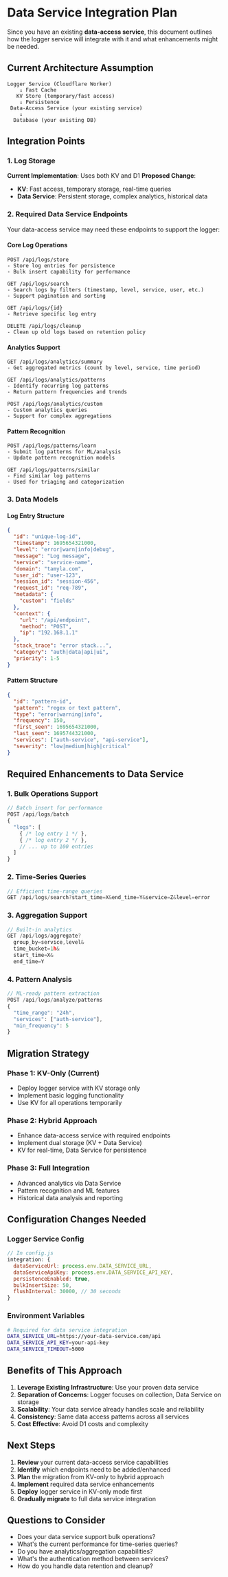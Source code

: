 # Data Service Integration Plan

Since you have an existing **data-access service**, this document outlines how the logger service will integrate with it and what enhancements might be needed.

## Current Architecture Assumption

```
Logger Service (Cloudflare Worker) 
    ↓ Fast Cache
   KV Store (temporary/fast access)
    ↓ Persistence  
 Data-Access Service (your existing service)
    ↓
  Database (your existing DB)
```

## Integration Points

### 1. Log Storage
**Current Implementation**: Uses both KV and D1
**Proposed Change**: 
- **KV**: Fast access, temporary storage, real-time queries
- **Data Service**: Persistent storage, complex analytics, historical data

### 2. Required Data Service Endpoints

Your data-access service may need these endpoints to support the logger:

#### Core Log Operations
```
POST /api/logs/store
- Store log entries for persistence
- Bulk insert capability for performance

GET /api/logs/search
- Search logs by filters (timestamp, level, service, user, etc.)
- Support pagination and sorting

GET /api/logs/{id}  
- Retrieve specific log entry

DELETE /api/logs/cleanup
- Clean up old logs based on retention policy
```

#### Analytics Support
```
GET /api/logs/analytics/summary
- Get aggregated metrics (count by level, service, time period)

GET /api/logs/analytics/patterns
- Identify recurring log patterns
- Return pattern frequencies and trends

POST /api/logs/analytics/custom
- Custom analytics queries
- Support for complex aggregations
```

#### Pattern Recognition
```
POST /api/logs/patterns/learn
- Submit log patterns for ML/analysis
- Update pattern recognition models

GET /api/logs/patterns/similar
- Find similar log patterns
- Used for triaging and categorization
```

### 3. Data Models

#### Log Entry Structure
```json
{
  "id": "unique-log-id",
  "timestamp": 1695654321000,
  "level": "error|warn|info|debug",
  "message": "Log message",
  "service": "service-name",
  "domain": "tamyla.com",
  "user_id": "user-123",
  "session_id": "session-456", 
  "request_id": "req-789",
  "metadata": {
    "custom": "fields"
  },
  "context": {
    "url": "/api/endpoint",
    "method": "POST",
    "ip": "192.168.1.1"
  },
  "stack_trace": "error stack...",
  "category": "auth|data|api|ui",
  "priority": 1-5
}
```

#### Pattern Structure
```json
{
  "id": "pattern-id",
  "pattern": "regex or text pattern",
  "type": "error|warning|info",
  "frequency": 150,
  "first_seen": 1695654321000,
  "last_seen": 1695744321000,
  "services": ["auth-service", "api-service"],
  "severity": "low|medium|high|critical"
}
```

## Required Enhancements to Data Service

### 1. Bulk Operations Support
```javascript
// Batch insert for performance
POST /api/logs/batch
{
  "logs": [
    { /* log entry 1 */ },
    { /* log entry 2 */ },
    // ... up to 100 entries
  ]
}
```

### 2. Time-Series Queries
```javascript
// Efficient time-range queries
GET /api/logs/search?start_time=X&end_time=Y&service=Z&level=error
```

### 3. Aggregation Support  
```javascript
// Built-in analytics
GET /api/logs/aggregate?
  group_by=service,level&
  time_bucket=1h&
  start_time=X&
  end_time=Y
```

### 4. Pattern Analysis
```javascript
// ML-ready pattern extraction
POST /api/logs/analyze/patterns
{
  "time_range": "24h",
  "services": ["auth-service"],
  "min_frequency": 5
}
```

## Migration Strategy

### Phase 1: KV-Only (Current)
- Deploy logger service with KV storage only
- Implement basic logging functionality
- Use KV for all operations temporarily

### Phase 2: Hybrid Approach  
- Enhance data-access service with required endpoints
- Implement dual storage (KV + Data Service)
- KV for real-time, Data Service for persistence

### Phase 3: Full Integration
- Advanced analytics via Data Service
- Pattern recognition and ML features
- Historical data analysis and reporting

## Configuration Changes Needed

### Logger Service Config
```javascript
// In config.js
integration: {
  dataServiceUrl: process.env.DATA_SERVICE_URL,
  dataServiceApiKey: process.env.DATA_SERVICE_API_KEY,
  persistenceEnabled: true,
  bulkInsertSize: 50,
  flushInterval: 30000, // 30 seconds
}
```

### Environment Variables
```bash
# Required for data service integration
DATA_SERVICE_URL=https://your-data-service.com/api
DATA_SERVICE_API_KEY=your-api-key
DATA_SERVICE_TIMEOUT=5000
```

## Benefits of This Approach

1. **Leverage Existing Infrastructure**: Use your proven data service
2. **Separation of Concerns**: Logger focuses on collection, Data Service on storage
3. **Scalability**: Your data service already handles scale and reliability  
4. **Consistency**: Same data access patterns across all services
5. **Cost Effective**: Avoid D1 costs and complexity

## Next Steps

1. **Review** your current data-access service capabilities
2. **Identify** which endpoints need to be added/enhanced
3. **Plan** the migration from KV-only to hybrid approach
4. **Implement** required data service enhancements
5. **Deploy** logger service in KV-only mode first
6. **Gradually migrate** to full data service integration

## Questions to Consider

- Does your data service support bulk operations?
- What's the current performance for time-series queries?
- Do you have analytics/aggregation capabilities?
- What's the authentication method between services?
- How do you handle data retention and cleanup?